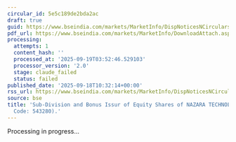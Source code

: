 ```yaml
---
circular_id: 5e5c189de2bda2ac
draft: true
guid: https://www.bseindia.com/markets/MarketInfo/DispNoticesNCirculars.aspx?Noticeid={27BBA551-B7AE-4A5A-8EAE-7F4C726D1D67}&noticeno=20250918-17&dt=09/18/2025&icount=17&totcount=63&flag=0
pdf_url: https://www.bseindia.com/markets/MarketInfo/DownloadAttach.aspx?id=20250918-17&attachedId=63fc061a-fad3-4432-8397-7ae03e3d520b
processing:
  attempts: 1
  content_hash: ''
  processed_at: '2025-09-19T03:52:46.529103'
  processor_version: '2.0'
  stage: claude_failed
  status: failed
published_date: '2025-09-18T10:32:14+00:00'
rss_url: https://www.bseindia.com/markets/MarketInfo/DispNoticesNCirculars.aspx?Noticeid={27BBA551-B7AE-4A5A-8EAE-7F4C726D1D67}&noticeno=20250918-17&dt=09/18/2025&icount=17&totcount=63&flag=0
source: bse
title: 'Sub-Division and Bonus Issur of Equity Shares of NAZARA TECHNOLOGIES LTD (Scrip
  Code: 543280).'
---
```


Processing in progress...